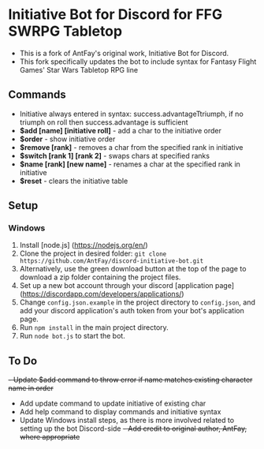 # Initiative Bot for Discord for FFG SWRPG Tabletop
- This is a fork of AntFay's original work, Initiative Bot for Discord.
- This fork specifically updates the bot to include syntax for Fantasy Flight Games' Star Wars Tabletop RPG line

## Commands
- Initiative always entered in syntax: success.advantageTtriumph, if no triumph on roll then success.advantage is sufficient
- **$add [name] [initiative roll]** - add a char to the initiative order
- **$order** - show initiative order
- **$remove [rank]** - removes a char from the specified rank in initiative
- **$switch [rank 1] [rank 2]** - swaps chars at specified ranks
- **$name [rank] [new name]** - renames a char at the specified rank in initiative
- **$reset** - clears the initiative table

## Setup

### Windows
1. Install [node.js] (https://nodejs.org/en/)
2. Clone the project in desired folder: `git clone https://github.com/AntFay/discord-initiative-bot.git`
3. Alternatively, use the green download button at the top of the page to download a zip folder containing the project files.
4. Set up a new bot account through your discord [application page] (https://discordapp.com/developers/applications/)
5. Change `config.json.example` in the project directory to `config.json`, and add your discord application's auth token from your bot's application page.
6. Run `npm install` in the main project directory.
7. Run `node bot.js` to start the bot.

## To Do
~~- Update $add command to throw error if name matches existing character name in order~~
- Add update command to update initiative of existing char
- Add help command to display commands and initiative syntax
- Update Windows install steps, as there is more involved related to setting up the bot Discord-side
~~- Add credit to original author, AntFay, where appropriate~~
